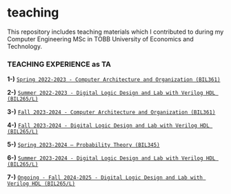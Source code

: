 # teaching

This repository includes teaching materials which I contributed to during my Computer Engineering MSc in TOBB University of Economics and Technology.

### TEACHING EXPERIENCE as TA


**1-)** [`Spring 2022-2023 - Computer Architecture and Organization (BIL361)`](comp-arch-bil361/spring22-23)

**2-)** [`Summer 2022-2023 - Digital Logic Design and Lab with Verilog HDL (BIL265/L)`](digital-logic-design-bil265-l/summer22-23)

**3-)** [`Fall 2023-2024 - Computer Architecture and Organization (BIL361)`](comp-arch-bil361/fall23-24)

**4-)** [`Fall 2023-2024 - Digital Logic Design and Lab with Verilog HDL (BIL265/L)`](digital-logic-design-bil265-l/fall23-24)

**5-)** [`Spring 2023-2024 – Probability Theory (BIL345)`](prob-theory-bil345/spring23-24)

**6-)** [`Summer 2023-2024 - Digital Logic Design and Lab with Verilog HDL (BIL265/L)`](digital-logic-design-bil265-l/summer23-24)

**7-)** [`Ongoing - Fall 2024-2025 - Digital Logic Design and Lab with Verilog HDL (BIL265/L)`](digital-logic-design-bil265-l/fall24-25)
